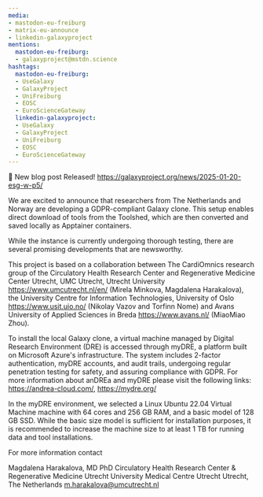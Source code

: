 ```yaml
---
media:
- mastodon-eu-freiburg
- matrix-eu-announce
- linkedin-galaxyproject
mentions:
  mastodon-eu-freiburg:
  - galaxyproject@mstdn.science
hashtags:
  mastodon-eu-freiburg:
  - UseGalaxy
  - GalaxyProject
  - UniFreiburg
  - EOSC
  - EuroScienceGateway
  linkedin-galaxyproject:
  - UseGalaxy
  - GalaxyProject
  - UniFreiburg
  - EOSC
  - EuroScienceGateway
---
```

📝 New blog post Released!
https://galaxyproject.org/news/2025-01-20-esg-w-p5/

We are excited to announce that researchers from The Netherlands and Norway are developing a GDPR-compliant Galaxy clone.
This setup enables direct download of tools from the Toolshed, which are then converted and saved locally as Apptainer containers.

While the instance is currently undergoing thorough testing, there are several promising developments that are newsworthy.

This project is based on a collaboration between The CardiOmnics research group of the Circulatory Health Research Center and Regenerative Medicine Center Utrecht,
UMC Utrecht, Utrecht University https://www.umcutrecht.nl/en/ (Mirela Minkova, Magdalena Harakalova), the University Centre for Information Technologies,
University of Oslo https://www.usit.uio.no/ (Nikolay Vazov and Torfinn Nome) and Avans University of Applied Sciences in Breda https://www.avans.nl/ (MiaoMiao Zhou).

To install the local Galaxy clone, a virtual machine managed by Digital Research Environment (DRE) is accessed through myDRE, a platform built on Microsoft Azure's infrastructure.
The system includes 2-factor authentication, myDRE accounts, and audit trails, undergoing regular penetration testing for safety, and assuring compliance with GDPR.
For more information about anDREa and myDRE please visit the following links: https://andrea-cloud.com/, https://mydre.org/

In the myDRE environment, we selected a Linux Ubuntu 22.04 Virtual Machine machine with 64 cores and 256 GB RAM, and a basic model of 128 GB SSD.
While the basic size model is sufficient for installation purposes, it is recommended to increase the machine size to at least 1 TB for running data and tool installations.

For more information contact

Magdalena Harakalova, MD PhD
Circulatory Health Research Center &
Regenerative Medicine Utrecht
University Medical Centre Utrecht
Utrecht, The Netherlands
m.harakalova@umcutrecht.nl